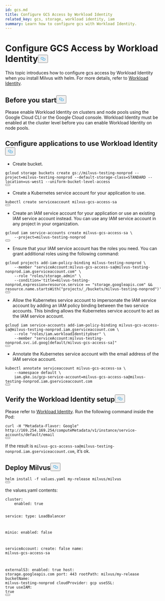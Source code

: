 ```yaml
---
id: gcs.md
title: Configure GCS Access by Workload Identity
related_key: gcs, storage, workload identity, iam
summary: Learn how to configure gcs with Workload Identity.
---
```


<h1 id="Configure-GCS-Access-by-Workload-Identity" class="common-anchor-header">Configure GCS Access by Workload Identity<button data-href="#Configure-GCS-Access-by-Workload-Identity" class="anchor-icon" translate="no">
      <svg translate="no"
        aria-hidden="true"
        focusable="false"
        height="20"
        version="1.1"
        viewBox="0 0 16 16"
        width="16"
      >
        <path
          fill="#0092E4"
          fill-rule="evenodd"
          d="M4 9h1v1H4c-1.5 0-3-1.69-3-3.5S2.55 3 4 3h4c1.45 0 3 1.69 3 3.5 0 1.41-.91 2.72-2 3.25V8.59c.58-.45 1-1.27 1-2.09C10 5.22 8.98 4 8 4H4c-.98 0-2 1.22-2 2.5S3 9 4 9zm9-3h-1v1h1c1 0 2 1.22 2 2.5S13.98 12 13 12H9c-.98 0-2-1.22-2-2.5 0-.83.42-1.64 1-2.09V6.25c-1.09.53-2 1.84-2 3.25C6 11.31 7.55 13 9 13h4c1.45 0 3-1.69 3-3.5S14.5 6 13 6z"
        ></path>
      </svg>
    </button></h1><p>This topic introduces how to configure gcs access by Workload Identity when you install Milvus with helm.
For more details, refer to <a href="https://cloud.google.com/kubernetes-engine/docs/how-to/workload-identity">Workload Identity</a>.</p>
<h2 id="Before-you-start" class="common-anchor-header">Before you start<button data-href="#Before-you-start" class="anchor-icon" translate="no">
      <svg translate="no"
        aria-hidden="true"
        focusable="false"
        height="20"
        version="1.1"
        viewBox="0 0 16 16"
        width="16"
      >
        <path
          fill="#0092E4"
          fill-rule="evenodd"
          d="M4 9h1v1H4c-1.5 0-3-1.69-3-3.5S2.55 3 4 3h4c1.45 0 3 1.69 3 3.5 0 1.41-.91 2.72-2 3.25V8.59c.58-.45 1-1.27 1-2.09C10 5.22 8.98 4 8 4H4c-.98 0-2 1.22-2 2.5S3 9 4 9zm9-3h-1v1h1c1 0 2 1.22 2 2.5S13.98 12 13 12H9c-.98 0-2-1.22-2-2.5 0-.83.42-1.64 1-2.09V6.25c-1.09.53-2 1.84-2 3.25C6 11.31 7.55 13 9 13h4c1.45 0 3-1.69 3-3.5S14.5 6 13 6z"
        ></path>
      </svg>
    </button></h2><p>Please enable Workload Identity on clusters and node pools using the Google Cloud CLI or the Google Cloud console. Workload Identity must be enabled at the cluster level before you can enable Workload Identity on node pools.</p>
<h2 id="Configure-applications-to-use-Workload-Identity" class="common-anchor-header">Configure applications to use Workload Identity<button data-href="#Configure-applications-to-use-Workload-Identity" class="anchor-icon" translate="no">
      <svg translate="no"
        aria-hidden="true"
        focusable="false"
        height="20"
        version="1.1"
        viewBox="0 0 16 16"
        width="16"
      >
        <path
          fill="#0092E4"
          fill-rule="evenodd"
          d="M4 9h1v1H4c-1.5 0-3-1.69-3-3.5S2.55 3 4 3h4c1.45 0 3 1.69 3 3.5 0 1.41-.91 2.72-2 3.25V8.59c.58-.45 1-1.27 1-2.09C10 5.22 8.98 4 8 4H4c-.98 0-2 1.22-2 2.5S3 9 4 9zm9-3h-1v1h1c1 0 2 1.22 2 2.5S13.98 12 13 12H9c-.98 0-2-1.22-2-2.5 0-.83.42-1.64 1-2.09V6.25c-1.09.53-2 1.84-2 3.25C6 11.31 7.55 13 9 13h4c1.45 0 3-1.69 3-3.5S14.5 6 13 6z"
        ></path>
      </svg>
    </button></h2><ul>
<li>Create bucket.</li>
</ul>
<pre><code translate="no" class="language-bash">gcloud storage buckets create <span class="hljs-attr">gs</span>:<span class="hljs-comment">//milvus-testing-nonprod --project=milvus-testing-nonprod --default-storage-class=STANDARD --location=us-west1 --uniform-bucket-level-access</span>
<button class="copy-code-btn"></button></code></pre>
<ul>
<li>Create a Kubernetes service account for your application to use.</li>
</ul>
<pre><code translate="no" class="language-bash">kubectl create serviceaccount milvus-gcs-access-sa
<button class="copy-code-btn"></button></code></pre>
<ul>
<li>Create an IAM service account for your application or use an existing IAM service account instead. You can use any IAM service account in any project in your organization.</li>
</ul>
<pre><code translate="no" class="language-bash">gcloud iam service-accounts create milvus-gcs-access-sa \
    --project=milvus-testing-nonprod
<button class="copy-code-btn"></button></code></pre>
<ul>
<li>Ensure that your IAM service account has the roles you need. You can grant additional roles using the following command:</li>
</ul>
<pre><code translate="no" class="language-bash">gcloud projects <span class="hljs-keyword">add</span>-iam-policy-binding milvus-testing-nonprod \
    --member <span class="hljs-string">&quot;serviceAccount:milvus-gcs-access-sa@milvus-testing-nonprod.iam.gserviceaccount.com&quot;</span> \
    --role <span class="hljs-string">&quot;roles/storage.admin&quot;</span> \
    --condition=<span class="hljs-string">&#x27;title=milvus-testing-nonprod,expression=resource.service == &quot;storage.googleapis.com&quot; &amp;&amp; resource.name.startsWith(&quot;projects/_/buckets/milvus-testing-nonprod&quot;)&#x27;</span>
<button class="copy-code-btn"></button></code></pre>
<ul>
<li>Allow the Kubernetes service account to impersonate the IAM service account by adding an IAM policy binding between the two service accounts. This binding allows the Kubernetes service account to act as the IAM service account.</li>
</ul>
<pre><code translate="no" class="language-bash">gcloud iam service-accounts add-iam-policy-binding milvus-gcs-access-sa<span class="hljs-meta">@milvus</span>-testing-nonprod.iam.gserviceaccount.com \
    --role <span class="hljs-string">&quot;roles/iam.workloadIdentityUser&quot;</span> \
    --member <span class="hljs-string">&quot;serviceAccount:milvus-testing-nonprod.svc.id.goog[default/milvus-gcs-access-sa]&quot;</span>
<button class="copy-code-btn"></button></code></pre>
<ul>
<li>Annotate the Kubernetes service account with the email address of the IAM service account.</li>
</ul>
<pre><code translate="no" class="language-bash">kubectl annotate serviceaccount milvus-gcs-access-sa \
    --namespace <span class="hljs-keyword">default</span> \
    iam.gke.io/gcp-service-account=milvus-gcs-access-sa<span class="hljs-meta">@milvus</span>-testing-nonprod.iam.gserviceaccount.com
<button class="copy-code-btn"></button></code></pre>
<h2 id="Verify-the-Workload-Identity-setup" class="common-anchor-header">Verify the Workload Identity setup<button data-href="#Verify-the-Workload-Identity-setup" class="anchor-icon" translate="no">
      <svg translate="no"
        aria-hidden="true"
        focusable="false"
        height="20"
        version="1.1"
        viewBox="0 0 16 16"
        width="16"
      >
        <path
          fill="#0092E4"
          fill-rule="evenodd"
          d="M4 9h1v1H4c-1.5 0-3-1.69-3-3.5S2.55 3 4 3h4c1.45 0 3 1.69 3 3.5 0 1.41-.91 2.72-2 3.25V8.59c.58-.45 1-1.27 1-2.09C10 5.22 8.98 4 8 4H4c-.98 0-2 1.22-2 2.5S3 9 4 9zm9-3h-1v1h1c1 0 2 1.22 2 2.5S13.98 12 13 12H9c-.98 0-2-1.22-2-2.5 0-.83.42-1.64 1-2.09V6.25c-1.09.53-2 1.84-2 3.25C6 11.31 7.55 13 9 13h4c1.45 0 3-1.69 3-3.5S14.5 6 13 6z"
        ></path>
      </svg>
    </button></h2><p>Please refer to  <a href="https://cloud.google.com/kubernetes-engine/docs/how-to/workload-identity">Workload Identity</a>. Run the following command inside the Pod:</p>
<pre><code translate="no" class="language-bash">curl -H <span class="hljs-string">&quot;Metadata-Flavor: Google&quot;</span> http://169.254.169.254/computeMetadata/v1/instance/service-accounts/default/email
<button class="copy-code-btn"></button></code></pre>
<p>If the result is <code translate="no">milvus-gcs-access-sa@milvus-testing-nonprod.iam.gserviceaccount.com</code>, it’s ok.</p>
<h2 id="Deploy-Milvus" class="common-anchor-header">Deploy Milvus<button data-href="#Deploy-Milvus" class="anchor-icon" translate="no">
      <svg translate="no"
        aria-hidden="true"
        focusable="false"
        height="20"
        version="1.1"
        viewBox="0 0 16 16"
        width="16"
      >
        <path
          fill="#0092E4"
          fill-rule="evenodd"
          d="M4 9h1v1H4c-1.5 0-3-1.69-3-3.5S2.55 3 4 3h4c1.45 0 3 1.69 3 3.5 0 1.41-.91 2.72-2 3.25V8.59c.58-.45 1-1.27 1-2.09C10 5.22 8.98 4 8 4H4c-.98 0-2 1.22-2 2.5S3 9 4 9zm9-3h-1v1h1c1 0 2 1.22 2 2.5S13.98 12 13 12H9c-.98 0-2-1.22-2-2.5 0-.83.42-1.64 1-2.09V6.25c-1.09.53-2 1.84-2 3.25C6 11.31 7.55 13 9 13h4c1.45 0 3-1.69 3-3.5S14.5 6 13 6z"
        ></path>
      </svg>
    </button></h2><pre><code translate="no" class="language-bash">helm install -f values.yaml my-release milvus/milvus
<button class="copy-code-btn"></button></code></pre>
<p>the values.yaml contents:</p>
<pre><code translate="no" class="language-yaml">cluster:
    enabled: <span class="hljs-literal">true</span>

service:
    <span class="hljs-built_in">type</span>: LoadBalancer

minio:
    enabled: <span class="hljs-literal">false</span>

serviceAccount:
    create: <span class="hljs-literal">false</span>
    name: milvus-gcs-access-sa

externalS3:
    enabled: <span class="hljs-literal">true</span>
    host: storage.googleapis.com
    port: 443
    rootPath: milvus/my-release
    bucketName: milvus-testing-nonprod
    cloudProvider: gcp
    useSSL: <span class="hljs-literal">true</span>
    useIAM: <span class="hljs-literal">true</span>
<button class="copy-code-btn"></button></code></pre>
